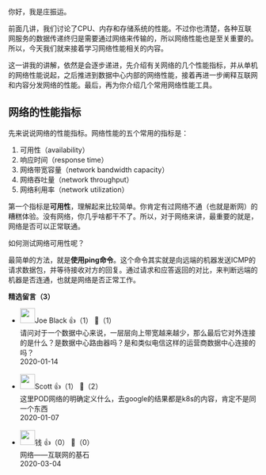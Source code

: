 你好，我是庄振运。

前面几讲，我们讨论了CPU、内存和存储系统的性能。不过你也清楚，各种互联网服务的数据传递终归是需要通过网络来传输的，所以网络性能也是至关重要的。所以，今天我们就来接着学习网络性能相关的内容。

这一讲我的讲解，依然是会逐步递进，先介绍有关网络的几个性能指标，并从单机的网络性能说起，之后推进到数据中心内部的网络性能，接着再进一步阐释互联网和内容分发网络的性能。最后，再为你介绍几个常用网络性能工具。

## 网络的性能指标

先来说说网络的性能指标。网络性能的五个常用的指标是：

1. 可用性（availability）
2. 响应时间（response time）
3. 网络带宽容量（network bandwidth capacity）
4. 网络吞吐量（network throughput）
5. 网络利用率（network utilization）

第一个指标是**可用性**，理解起来比较简单。你肯定有过网络不通（也就是断网）的糟糕体验。没有网络，你几乎啥都干不了。所以，对于网络来讲，最重要的就是，网络是否可以正常联通。

如何测试网络可用性呢？

最简单的方法，就是**使用ping命令**。这个命令其实就是向远端的机器发送ICMP的请求数据包，并等待接收对方的回复。通过请求和应答返回的对比，来判断远端的机器是否连通，也就是网络是否正常工作。
<div><strong>精选留言（3）</strong></div><ul>
<li><img src="https://static001.geekbang.org/account/avatar/00/10/0f/70/cdef7a3d.jpg" width="30px"><span>Joe Black</span> 👍（1） 💬（1）<div>请问对于一个数据中心来说，一层层向上带宽越来越少，那么最后它对外连接的是什么？是数据中心路由器吗？是和类似电信这样的运营商数据中心连接的吗？</div>2020-01-14</li><br/><li><img src="" width="30px"><span>Scott</span> 👍（1） 💬（2）<div>这里POD网络的明确定义什么，去google的结果都是k8s的内容，肯定不是同一个东西</div>2020-01-07</li><br/><li><img src="https://static001.geekbang.org/account/avatar/00/0f/67/f4/9a1feb59.jpg" width="30px"><span>钱</span> 👍（0） 💬（0）<div>网络——互联网的基石</div>2020-03-04</li><br/>
</ul>